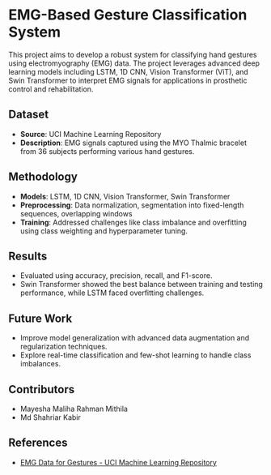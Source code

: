 # EMG-Based Gesture Classification System

This project aims to develop a robust system for classifying hand gestures using electromyography (EMG) data. The project leverages advanced deep learning models including LSTM, 1D CNN, Vision Transformer (ViT), and Swin Transformer to interpret EMG signals for applications in prosthetic control and rehabilitation.

## Dataset
- **Source**: UCI Machine Learning Repository
- **Description**: EMG signals captured using the MYO Thalmic bracelet from 36 subjects performing various hand gestures.

## Methodology
- **Models**: LSTM, 1D CNN, Vision Transformer, Swin Transformer
- **Preprocessing**: Data normalization, segmentation into fixed-length sequences, overlapping windows
- **Training**: Addressed challenges like class imbalance and overfitting using class weighting and hyperparameter tuning.

## Results
- Evaluated using accuracy, precision, recall, and F1-score.
- Swin Transformer showed the best balance between training and testing performance, while LSTM faced overfitting challenges.

## Future Work
- Improve model generalization with advanced data augmentation and regularization techniques.
- Explore real-time classification and few-shot learning to handle class imbalances.

## Contributors
- Mayesha Maliha Rahman Mithila
- Md Shahriar Kabir

## References
- [EMG Data for Gestures - UCI Machine Learning Repository](https://archive.ics.uci.edu/dataset/481/emg+data+for+gestures)
